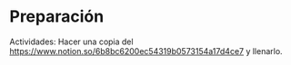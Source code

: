 # Preparación

Actividades: Hacer una copia del https://www.notion.so/6b8bc6200ec54319b0573154a17d4ce7 y llenarlo.